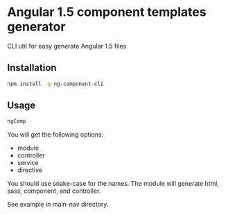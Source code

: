 # Angular 1.5 component templates generator

CLI util for easy generate Angular 1.5 files
## Installation

```bash
npm install -g ng-component-cli
```

## Usage

```bash
ngComp
```

You will get the following options:
- module
- controller
- service
- directive

You should use snake-case for the names.
The module will generate html, sass, component, and controller.

See example in main-nav directory.
